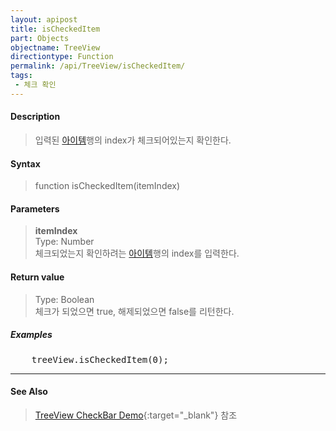```yaml
---
layout: apipost
title: isCheckedItem
part: Objects
objectname: TreeView
directiontype: Function
permalink: /api/TreeView/isCheckedItem/
tags:
 - 체크 확인
---
```



#### Description

> 입력된 [아이템](/api/features/Grid%20Item/)행의 index가 체크되어있는지 확인한다.

#### Syntax

> function isCheckedItem(itemIndex)  

#### Parameters

> **itemIndex**  
> Type: Number  
> 체크되었는지 확인하려는 [아이템](/api/features/Grid%20Item/)행의 index를 입력한다.  

#### Return value

> Type: Boolean  
> 체크가 되었으면 true, 해제되었으면 false를 리턴한다.  

##### Examples 

<pre class="prettyprint">
    treeView.isCheckedItem(0);    
</pre>

---

#### See Also

> [TreeView CheckBar Demo](http://demo.realgrid.net/Demo/TreeCheckBar){:target="_blank"} 참조    
